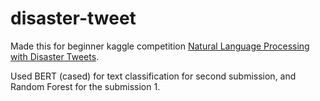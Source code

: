 # disaster-tweet

Made this for beginner kaggle competition [Natural Language Processing with Disaster Tweets](https://www.kaggle.com/c/nlp-getting-started).

Used BERT (cased) for text classification for second submission, and Random Forest for the submission 1.
